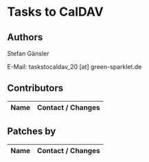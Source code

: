 # Tasks to CalDAV

## Authors
Stefan Gänsler

E-Mail: taskstocaldav_20 [at] green-sparklet.de

## Contributors

Name               | Contact / Changes
-------------------|-------------------------------------------------------------

## Patches by

Name               | Contact / Changes
-------------------|-------------------------------------------------------------
